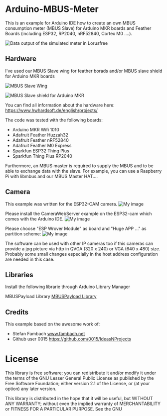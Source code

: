 # Arduino-MBUS-Meter

This is an example for Arduino IDE how to create an own MBUS consumption meter (MBUS Slave) for Arduino MKR boards and Feather Boards (including ESP32, RP2040, nRF52840, Cortex M0 ....).


![Data output of the simulated meter in Lorusfree](https://user-images.githubusercontent.com/3049858/263453247-d6c13182-0374-48ee-8505-16257cd2addd.jpg)



## Hardware 

I've used our MBUS Slave wing for feather borads and/or MBUS slave shield for Arduino MKR boards

![MBUS Slave Wing](https://cdn.shopify.com/s/files/1/1509/1638/products/2.Produkt_500x.jpg?v=1604667072)

![MBUS Slave shield for Arduino MKR](https://cdn.shopify.com/s/files/1/1509/1638/products/2.Produkt_500x.jpg?v=1604667072)

You can find all information about the hardware here:
https://www.hwhardsoft.de/english/projects/

The code was tested with the following boards:

* Arduino MKR Wifi 1010
* Adafruit Feather Huzzah32
* Adafruit Feather nRF52840
* Adafruit Feather M0 Express
* Sparkfun ESP32 Thing Plus
* Sparkfun Thing Plus RP2040

Furthermore, an MBUS master is required to supply the MBUS and to be able to exchange data with the slave. For example, you can use a Raspberry Pi with libmbus and our MBUS Master HAT....


## Camera

This example was written for the ESP32-CAM camera. 
![My image](https://user-images.githubusercontent.com/3049858/105034491-d8c04300-5a59-11eb-9577-a203aa188705.jpg)

Please install the CameraWebServer example on the ESP32-cam which comes with the Arduino IDE.
![My image](https://user-images.githubusercontent.com/3049858/105033964-1c667d00-5a59-11eb-9af5-de14a0812b04.jpg)

Please choose "ESP Wrover Module" as board and "Huge APP ..." as partition scheme:
![My image](https://user-images.githubusercontent.com/3049858/105033944-17093280-5a59-11eb-8acb-c223c089b0b0.jpg)


The software can be used with other IP cameras too if this cameras can provide a jpg picture via http in QVGA (320 x 240) or VGA (640 x 480) size. Probably some small changes especially in the host address configuration are needed in this case.


## Libraries

Install the following librarie through Arduino Library Manager

MBUSPayload Library [MBUSPayload Library](https://github.com/AllWize/mbus-payload)



## Credits 

This example based on the awesome work of:

* Stefan Fambach    www.fambach.net
* Github user 0015  https://github.com/0015/IdeasNProjects




# License

This library is free software; you can redistribute it and/or
modify it under the terms of the GNU Lesser General Public
License as published by the Free Software Foundation; either
version 2.1 of the License, or (at your option) any later version.

This library is distributed in the hope that it will be useful,
but WITHOUT ANY WARRANTY; without even the implied warranty of
MERCHANTABILITY or FITNESS FOR A PARTICULAR PURPOSE.  See the GNU
